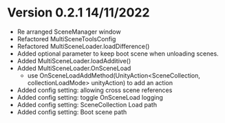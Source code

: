 # Version 0.2.1 14/11/2022

- Re arranged SceneManager window
- Refactored MultiSceneToolsConfig
- Refactored MultiSceneLoader.loadDifference()
- Added optional parameter to keep boot scene when unloading scenes.
- Added MultiSceneLoader.loadAdditive()
- Added MultiSceneLoader.OnSceneLoad
    - use OnSceneLoadAddMethod(UnityAction<SceneCollection, collectionLoadMode> unityAction) to add an action
- Added config setting: allowing cross scene references
- Added config setting: toggle OnSceneLoad logging
- Added config setting: SceneCollection Load path
- Added config setting: Boot scene path
